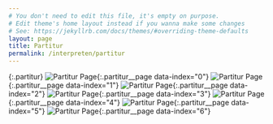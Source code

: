 ```yaml
---
# You don't need to edit this file, it's empty on purpose.
# Edit theme's home layout instead if you wanna make some changes
# See: https://jekyllrb.com/docs/themes/#overriding-theme-defaults
layout: page
title: Partitur
permalink: /interpreten/partitur
---
```

{:.partitur}
![Partitur Page](/assets/img/10_partitur-seite1.jpg){:.partitur__page data-index="0"}
![Partitur Page](/assets/img/10_partitur-seite2.jpg){:.partitur__page data-index="1"}
![Partitur Page](/assets/img/10_partitur-seite3.jpg){:.partitur__page data-index="2"}
![Partitur Page](/assets/img/10_partitur-seite4.jpg){:.partitur__page data-index="3"}
![Partitur Page](/assets/img/10_partitur-seite5.jpg){:.partitur__page data-index="4"}
![Partitur Page](/assets/img/10_partitur-seite6.jpg){:.partitur__page data-index="5"}
![Partitur Page](/assets/img/10_partitur-seite7.jpg){:.partitur__page data-index="6"}

